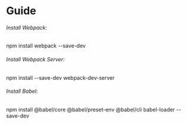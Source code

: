 # Guide

###### Install Webpack:
  npm install webpack --save-dev
  
###### Install Webpack Server:
  npm install --save-dev webpack-dev-server
  
 ###### Install Babel:
  npm install @babel/core @babel/preset-env @babel/cli babel-loader --save-dev
